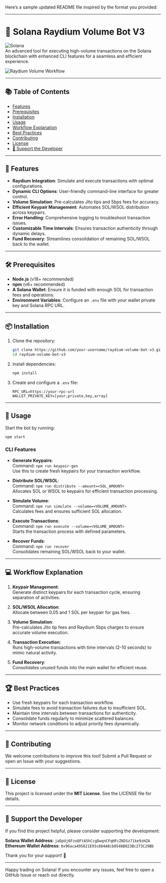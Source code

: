 Here’s a sample updated README file inspired by the format you provided:

---

# 🚀 Solana Raydium Volume Bot V3

![Solana](https://img.shields.io/badge/Solana-362D59?style=for-the-badge&logo=solana&logoColor=white)  
An advanced tool for executing high-volume transactions on the Solana blockchain with enhanced CLI features for a seamless and efficient experience.

![Raydium Volume Workflow](./images/raydium_volume_workflow.png)

---

## 📚 Table of Contents

- [Features](#-features)
- [Prerequisites](#-prerequisites)
- [Installation](#-installation)
- [Usage](#-usage)
- [Workflow Explanation](#-workflow-explanation)
- [Best Practices](#-best-practices)
- [Contributing](#-contributing)
- [License](#-license)
- [💖 Support the Developer](#-support-the-developer)

---

## 🌟 Features

- **Raydium Integration**: Simulate and execute transactions with optimal configurations.
- **Dynamic CLI Options**: User-friendly command-line interface for greater control.
- **Volume Simulation**: Pre-calculates Jito tips and 5bps fees for accuracy.
- **Efficient Keypair Management**: Automates SOL/WSOL distribution across keypairs.
- **Error Handling**: Comprehensive logging to troubleshoot transaction issues.
- **Customizable Time Intervals**: Ensures transaction authenticity through dynamic delays.
- **Fund Recovery**: Streamlines consolidation of remaining SOL/WSOL back to the wallet.

---

## 🛠 Prerequisites

- **Node.js** (v18+ recommended)
- **npm** (v6+ recommended)
- **A Solana Wallet**: Ensure it is funded with enough SOL for transaction fees and operations.
- **Environment Variables**: Configure an `.env` file with your wallet private key and Solana RPC URL.

---

## 📦 Installation

1. Clone the repository:

   ```bash
   git clone https://github.com/your-username/raydium-volume-bot-v3.git
   cd raydium-volume-bot-v3
   ```

2. Install dependencies:

   ```bash
   npm install
   ```

3. Create and configure a `.env` file:

   ```env
   RPC_URL=https://your-rpc-url
   WALLET_PRIVATE_KEY=[your,private,key,array]
   ```

---

## 🚀 Usage

Start the bot by running:

```bash
npm start
```

### CLI Features

- **Generate Keypairs**:  
  Command: `npm run keypair-gen`  
  Use this to create fresh keypairs for your transaction workflow.

- **Distribute SOL/WSOL**:  
  Command: `npm run distribute --amount=<SOL_AMOUNT>`  
  Allocates SOL or WSOL to keypairs for efficient transaction processing.

- **Simulate Volume**:  
  Command: `npm run simulate --volume=<VOLUME_AMOUNT>`  
  Calculates fees and ensures sufficient SOL allocation.

- **Execute Transactions**:  
  Command: `npm run execute --volume=<VOLUME_AMOUNT>`  
  Starts the transaction process with defined parameters.

- **Recover Funds**:  
  Command: `npm run recover`  
  Consolidates remaining SOL/WSOL back to your wallet.

---

## 💻 Workflow Explanation

1. **Keypair Management**:  
   Generate distinct keypairs for each transaction cycle, ensuring separation of activities.

2. **SOL/WSOL Allocation**:  
   Allocate between 0.05 and 1 SOL per keypair for gas fees.

3. **Volume Simulation**:  
   Pre-calculates Jito tip fees and Raydium 5bps charges to ensure accurate volume execution.

4. **Transaction Execution**:  
   Runs high-volume transactions with time intervals (2-10 seconds) to mimic natural activity.

5. **Fund Recovery**:  
   Consolidates unused funds into the main wallet for efficient reuse.

---

## 🏆 Best Practices

- Use fresh keypairs for each transaction workflow.
- Simulate fees to avoid transaction failures due to insufficient SOL.
- Maintain time intervals between transactions for authenticity.
- Consolidate funds regularly to minimize scattered balances.
- Monitor network conditions to adjust priority fees dynamically.

---

## 🤝 Contributing

We welcome contributions to improve this tool! Submit a Pull Request or open an Issue with your suggestions.

---

## 📄 License

This project is licensed under the **MIT License**. See the LICENSE file for details.

---

## 💖 Support the Developer

If you find this project helpful, please consider supporting the development:

**Solana Wallet Address**: `jaDpUj6FzoQFtA5hCcgDwqnCFqHFcZKDSz71ke9zHZA`  
**Ethereum Wallet Address**: `0x96aca495621E93c884A8cb054bB823Bc273C29Bb`

Thank you for your support! 🙌

---

Happy trading on Solana! If you encounter any issues, feel free to open a GitHub Issue or reach out directly.
